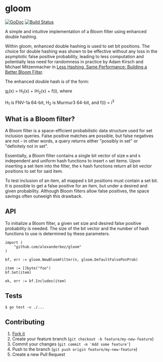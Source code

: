 # gloom


[![GoDoc](https://godoc.org/github.com/alexanderbez/gopq?status.svg)](https://godoc.org/github.com/alexanderbez/gopq)
[![Build Status](https://travis-ci.org/alexanderbez/gloom.svg?branch=master)](https://travis-ci.org/alexanderbez/gloom)

A simple and intuitive implementation of a Bloom filter using enhanced double
hashing.

Within gloom, enhanced double hashing is used to set bit positions. The choice
for double hashing was shown to be effective without any loss in the asymptotic
false positive probability, leading to less computation and potentially less
need for randomness in practice by Adam Kirsch and Michael Mitzenmacher in
[Less Hashing, Same Performance: Building a Better Bloom Filter](http://citeseerx.ist.psu.edu/viewdoc/download;jsessionid=AF0A7F109B5F97C758DD773942A1054F?doi=10.1.1.152.579&rep=rep1&type=pdf).

The enhanced double hash is of the form:

g<sub>i</sub>(x) = H<sub>1</sub>(x) + iH<sub>2</sub>(x) + f(i), where

H<sub>1</sub>
is FNV-1a 64-bit, H<sub>2</sub> is Murmur3 64-bit, and f(i) = i<sup>3</sup>


## What is a Bloom filter?

A Bloom filter is a space-efficient probabilistic data structure used for set
inclusion queries. False positive matches are possible, but false negatives are
not – in other words, a query returns either "possibly in set" or "definitely
not in set".

Essentially, a Bloom filter contains a single bit vector of size `m` and `k`
independent and uniform hash functions to insert `n` set items. Upon inserting
a set item into the filter, the `k` hash functions return all bit vector positions
to set for said item.

To test inclusion of an item, all mapped `k` bit positions must contain a set
bit. It is possible to get a false positive for an item, but under a desired
and given probability. Although Bloom filters allow false positives, the
space savings often outweigh this drawback.

## API

To initialize a Bloom filter, a given set size and desired false positive
probability is needed. The size of the bit vector and the number of hash functions
to use is determined by these parameters. 

```golang
import (
   	"github.com/alexanderbez/gloom"
)

bf, err := gloom.NewBloomFilter(n, gloom.DefaultFalsePosProb)

item := []byte("foo")
bf.Set(item)

ok, err := bf.Includes(item)
```

## Tests

```shell
$ go test -v ./...
```

## Contributing

1. [Fork it](https://github.com/alexanderbez/gloom/fork)
2. Create your feature branch (`git checkout -b feature/my-new-feature`)
3. Commit your changes (`git commit -m 'Add some feature'`)
4. Push to the branch (`git push origin feature/my-new-feature`)
5. Create a new Pull Request